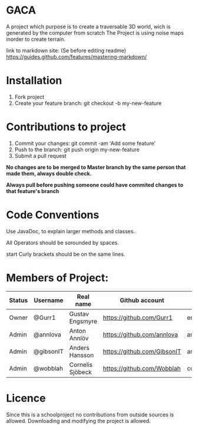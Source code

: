 # GACA

A project which purpose is to create a traversable 3D world, wich is generated by the computer from scratch
The Project is using noise maps inorder to create terrain. 


link to markdown site: (Se before editing readme) https://guides.github.com/features/mastering-markdown/

# Installation

1. Fork project
1. Create your feature branch: git checkout -b my-new-feature


# Contributions to project
1. Commit your changes: git commit -am 'Add some feature'
1. Push to the branch: git push origin my-new-feature
1. Submit a pull request

**No changes are to be merged to Master branch by the same person that made them, always double check.**

**Always pull before pushing someone could have commited changes to that feature's branch**

# Code Conventions

Use JavaDoc, to explain larger methods and classes.

All Operators should be sorounded by spaces. 

start Curly brackets should be on the same lines. 


# Members of Project:
Status | Username | Real name | Github account | CID
------------ | ------------- | ------------ | ------------- | ------------- 
Owner | @Gurr1 | Gustav Engsmyre | https://github.com/Gurr1 | engsmyre
Admin |  @annlova | Anton Annlöv | https://github.com/annlova | annlova
Admin | @gibsonIT | Anders Hansson | https://github.com/GibsonIT | anderhan
Admin | @wobblah | Cornelis Sjöbeck | https://github.com/Wobblah | corsjo

# Licence
Since this is a schoolproject no contributions from outside sources is allowed. 
Downloading and modifying the project is allowed. 

 

